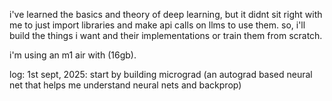 i've learned the basics and theory of deep learning, but it didnt sit right with me to just import libraries and make api calls on llms to use them.
so, i'll build the things i want and their implementations or train them from scratch.

i'm using an m1 air with (16gb).

log:
1st sept, 2025: start by building micrograd (an autograd based neural net that helps me understand neural nets and backprop)